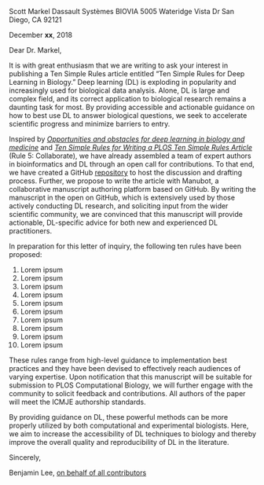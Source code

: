 Scott Markel
Dassault Systèmes BIOVIA
5005 Wateridge Vista Dr
San Diego, CA 92121

December **xx**, 2018

Dear Dr. Markel,

It is with great enthusiasm that we are writing to ask your interest in publishing a Ten Simple Rules article entitled “Ten Simple Rules for Deep Learning in Biology.”
Deep learning (DL) is exploding in popularity and increasingly used for biological data analysis.
Alone, DL is large and complex field, and its correct application to biological research remains a daunting task for most.
By providing accessible and actionable guidance on how to best use DL to answer biological questions, we seek to accelerate scientific progress and minimize barriers to entry.

Inspired by [*Opportunities and obstacles for deep learning in biology and medicine*](https://doi.org/10.1098/rsif.2017.0387) and [*Ten Simple Rules for Writing a PLOS Ten Simple Rules Article*](https://doi.org/10.1371/journal.pcbi.1003858) (Rule 5: Collaborate), we have already assembled a team of expert authors in bioinformatics and DL through an open call for contributions.
To that end, we have created a GitHub [repository](github.com/Benjamin-Lee/deep-rules) to host the discussion and drafting process.
Further, we propose to write the article with Manubot, a collaborative manuscript authoring platform based on GitHub.
By writing the manuscript in the open on GitHub, which is extensively used by those actively conducting DL research, and soliciting input from the wider scientific community, we are convinced that this manuscript will provide actionable, DL-specific advice for both new and experienced DL practitioners.


In preparation for this letter of inquiry, the following ten rules have been proposed:

<!-- just using 1. for each entry so that they can be more easily reordered -->

1. Lorem ipsum
1. Lorem ipsum
1. Lorem ipsum
1. Lorem ipsum
1. Lorem ipsum
1. Lorem ipsum
1. Lorem ipsum
1. Lorem ipsum
1. Lorem ipsum
1. Lorem ipsum

These rules range from high-level guidance to implementation best practices and they have been devised to effectively reach audiences of varying expertise.
Upon notification that this manuscript will be suitable for submission to PLOS Computational Biology, we will further engage with the community to solicit feedback and contributions.
All authors of the paper will meet the ICMJE authorship standards.

By providing guidance on DL, these powerful methods can be more properly utilized by both computational and experimental biologists.
Here, we aim to increase the accessibility of DL techniques to biology and thereby improve the overall quality and reproducibility of DL in the literature.


Sincerely,

Benjamin Lee, [on behalf of all contributors](https://github.com/Benjamin-Lee/deep-rules/blob/master/contributors.md)
